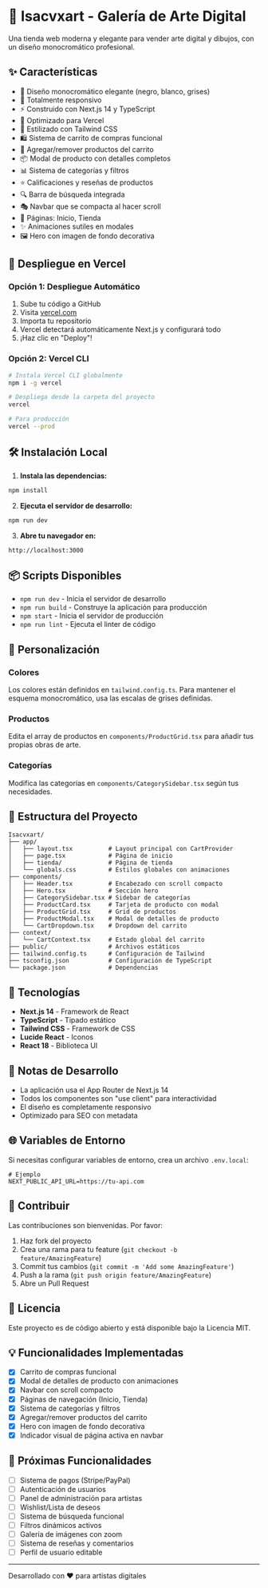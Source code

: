 # 🎨 Isacvxart - Galería de Arte Digital

Una tienda web moderna y elegante para vender arte digital y dibujos, con un diseño monocromático profesional.

## ✨ Características

- 🎨 Diseño monocromático elegante (negro, blanco, grises)
- 📱 Totalmente responsivo
- ⚡ Construido con Next.js 14 y TypeScript
- 🎯 Optimizado para Vercel
- 💅 Estilizado con Tailwind CSS
- 🛍️ Sistema de carrito de compras funcional
- 🛒 Agregar/remover productos del carrito
- 📦 Modal de producto con detalles completos
- 📊 Sistema de categorías y filtros
- ⭐ Calificaciones y reseñas de productos
- 🔍 Barra de búsqueda integrada
- 🎭 Navbar que se compacta al hacer scroll
- 📄 Páginas: Inicio, Tienda
- ✨ Animaciones sutiles en modales
- 🖼️ Hero con imagen de fondo decorativa

## 🚀 Despliegue en Vercel

### Opción 1: Despliegue Automático

1. Sube tu código a GitHub
2. Visita [vercel.com](https://vercel.com)
3. Importa tu repositorio
4. Vercel detectará automáticamente Next.js y configurará todo
5. ¡Haz clic en "Deploy"!

### Opción 2: Vercel CLI

```bash
# Instala Vercel CLI globalmente
npm i -g vercel

# Despliega desde la carpeta del proyecto
vercel

# Para producción
vercel --prod
```

## 🛠️ Instalación Local

1. **Instala las dependencias:**
```bash
npm install
```

2. **Ejecuta el servidor de desarrollo:**
```bash
npm run dev
```

3. **Abre tu navegador en:**
```
http://localhost:3000
```

## 📦 Scripts Disponibles

- `npm run dev` - Inicia el servidor de desarrollo
- `npm run build` - Construye la aplicación para producción
- `npm start` - Inicia el servidor de producción
- `npm run lint` - Ejecuta el linter de código

## 🎨 Personalización

### Colores

Los colores están definidos en `tailwind.config.ts`. Para mantener el esquema monocromático, usa las escalas de grises definidas.

### Productos

Edita el array de productos en `components/ProductGrid.tsx` para añadir tus propias obras de arte.

### Categorías

Modifica las categorías en `components/CategorySidebar.tsx` según tus necesidades.

## 📁 Estructura del Proyecto

```
Isacvxart/
├── app/
│   ├── layout.tsx          # Layout principal con CartProvider
│   ├── page.tsx            # Página de inicio
│   ├── tienda/             # Página de tienda
│   └── globals.css         # Estilos globales con animaciones
├── components/
│   ├── Header.tsx          # Encabezado con scroll compacto
│   ├── Hero.tsx            # Sección hero
│   ├── CategorySidebar.tsx # Sidebar de categorías
│   ├── ProductCard.tsx     # Tarjeta de producto con modal
│   ├── ProductGrid.tsx     # Grid de productos
│   ├── ProductModal.tsx    # Modal de detalles de producto
│   └── CartDropdown.tsx    # Dropdown del carrito
├── context/
│   └── CartContext.tsx     # Estado global del carrito
├── public/                 # Archivos estáticos
├── tailwind.config.ts      # Configuración de Tailwind
├── tsconfig.json           # Configuración de TypeScript
└── package.json            # Dependencias
```

## 🔧 Tecnologías

- **Next.js 14** - Framework de React
- **TypeScript** - Tipado estático
- **Tailwind CSS** - Framework de CSS
- **Lucide React** - Iconos
- **React 18** - Biblioteca UI

## 📝 Notas de Desarrollo

- La aplicación usa el App Router de Next.js 14
- Todos los componentes son "use client" para interactividad
- El diseño es completamente responsivo
- Optimizado para SEO con metadata

## 🌐 Variables de Entorno

Si necesitas configurar variables de entorno, crea un archivo `.env.local`:

```env
# Ejemplo
NEXT_PUBLIC_API_URL=https://tu-api.com
```

## 🤝 Contribuir

Las contribuciones son bienvenidas. Por favor:

1. Haz fork del proyecto
2. Crea una rama para tu feature (`git checkout -b feature/AmazingFeature`)
3. Commit tus cambios (`git commit -m 'Add some AmazingFeature'`)
4. Push a la rama (`git push origin feature/AmazingFeature`)
5. Abre un Pull Request

## 📄 Licencia

Este proyecto es de código abierto y está disponible bajo la Licencia MIT.

## 💡 Funcionalidades Implementadas

- [x] Carrito de compras funcional
- [x] Modal de detalles de producto con animaciones
- [x] Navbar con scroll compacto
- [x] Páginas de navegación (Inicio, Tienda)
- [x] Sistema de categorías y filtros
- [x] Agregar/remover productos del carrito
- [x] Hero con imagen de fondo decorativa
- [x] Indicador visual de página activa en navbar

## 🚧 Próximas Funcionalidades

- [ ] Sistema de pagos (Stripe/PayPal)
- [ ] Autenticación de usuarios
- [ ] Panel de administración para artistas
- [ ] Wishlist/Lista de deseos
- [ ] Sistema de búsqueda funcional
- [ ] Filtros dinámicos activos
- [ ] Galería de imágenes con zoom
- [ ] Sistema de reseñas y comentarios
- [ ] Perfil de usuario editable

---

Desarrollado con ❤️ para artistas digitales

